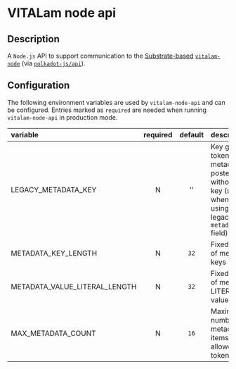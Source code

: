 # VITALam node api

## Description

A `Node.js` API to support communication to the [Substrate-based](https://www.substrate.io/) [`vitalam-node`](https://github.com/digicatapult/vitalam-node) (via [`polkadot-js/api`](https://www.npmjs.com/package/@polkadot/api)).

## Configuration

The following environment variables are used by `vitalam-node-api` and can be configured. Entries marked as `required` are needed when running `vitalam-node-api` in production mode.

| variable                      | required |                       default                       | description                                                                                                  |
| :---------------------------- | :------: | :-------------------------------------------------: | :----------------------------------------------------------------------------------------------------------- |
| LEGACY_METADATA_KEY           |    N     |                         ''                          | Key given to token metadata posted without a key (such as when posted using the legacy `metadataFile` field) |
| METADATA_KEY_LENGTH           |    N     |                        `32`                         | Fixed length of metadata keys                                                                                |
| METADATA_VALUE_LITERAL_LENGTH |    N     |                        `32`                         | Fixed length of metadata LITERAL values                                                                      |
| MAX_METADATA_COUNT            |    N     |                        `16`                         | Maximum number of metadata items allowed per token                                                           |
